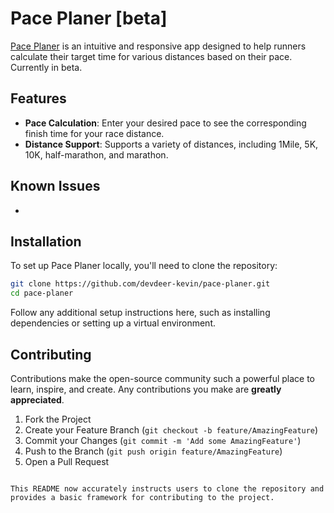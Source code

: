 # Pace Planer [beta]

[Pace Planer](https://pace-planer.de) is an intuitive and responsive app designed to help runners calculate their target time for various distances based on their pace. Currently in beta.

## Features

- **Pace Calculation**: Enter your desired pace to see the corresponding finish time for your race distance.
- **Distance Support**: Supports a variety of distances, including 1Mile, 5K, 10K, half-marathon, and marathon.

## Known Issues

-

## Installation

To set up Pace Planer locally, you'll need to clone the repository:

```bash
git clone https://github.com/devdeer-kevin/pace-planer.git
cd pace-planer
```

Follow any additional setup instructions here, such as installing dependencies or setting up a virtual environment.

## Contributing

Contributions make the open-source community such a powerful place to learn, inspire, and create. Any contributions you make are **greatly appreciated**.

1. Fork the Project
2. Create your Feature Branch (`git checkout -b feature/AmazingFeature`)
3. Commit your Changes (`git commit -m 'Add some AmazingFeature'`)
4. Push to the Branch (`git push origin feature/AmazingFeature`)
5. Open a Pull Request

```

This README now accurately instructs users to clone the repository and provides a basic framework for contributing to the project.
```
